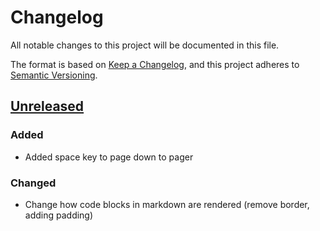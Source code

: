 # Changelog

All notable changes to this project will be documented in this file.

The format is based on [Keep a Changelog](https://keepachangelog.com/en/1.0.0/),
and this project adheres to [Semantic Versioning](https://semver.org/spec/v2.0.0.html).

## [Unreleased]

### Added

- Added space key to page down to pager

### Changed

- Change how code blocks in markdown are rendered (remove border, adding padding)

[unreleased]: https://github.com/olivierlacan/keep-a-changelog/compare/v1.5.1...HEAD
